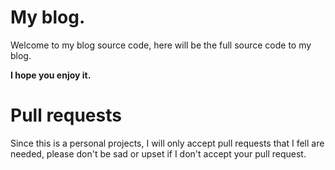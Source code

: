 # My blog.

Welcome to my blog source code, here will be the full source code to my blog.

**I hope you enjoy it.**

# Pull requests

Since this is a personal projects, I will only accept pull requests that I fell
are needed, please don't be sad or upset if I don't accept your pull request.
